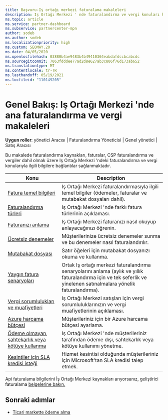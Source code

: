 ```yaml
---
title: Başvuru-Iş ortağı merkezi faturalama makaleleri
description: Iş Ortağı Merkezi ' nde faturalandırma ve vergi konuları hakkında bilgi edinin. Bilgiler faturalandırma kaynakları, faturalar, CSP faturalandırma ve vergileri içerir.
ms.topic: article
ms.service: partner-dashboard
ms.subservice: partnercenter-mpn
author: sodeb
ms.author: sodeb
ms.localizationpriority: high
ms.custom: SEOMAY.20
ms.date: 04/05/2020
ms.openlocfilehash: 03880b4ae9483b4b49410364eabdafdccbcabcdc
ms.sourcegitcommit: 7063fdddee77ad2d8e627ab3c806f76d173ab652
ms.translationtype: MT
ms.contentlocale: tr-TR
ms.lasthandoff: 05/19/2021
ms.locfileid: "110149205"
---
```

# <a name="overview-main-billing-and-tax-articles-in-partner-center"></a>Genel Bakış: Iş Ortağı Merkezi 'nde ana faturalandırma ve vergi makaleleri

**Uygun roller**: yönetici Aracısı | Faturalandırma Yöneticisi | Genel yönetici | Satış Aracısı

Bu makalede faturalandırma kaynakları, faturalar, CSP faturalandırma ve vergiler dahil olmak üzere Iş Ortağı Merkezi 'ndeki faturalandırma ve vergi konularıyla ilgili bilgilere bağlantılar sağlanmaktadır.


| Konu | Description |
| ----- | ----------- |
| [Fatura temel bilgileri](billing-basics.md) | Iş Ortağı Merkezi faturalandırmasıyla ilgili temel bilgiler (ödemeler, faturalar ve mutabakat dosyaları dahil). |
| [Faturalandırma türleri](./billing-basics.md) | Iş Ortağı Merkezi 'nde farklı fatura türlerinin açıklaması. |
| [Faturanızı anlama](read-your-bill.md) | Iş Ortağı Merkezi faturanızı nasıl okuyup anlayacağınızı öğrenin. |
| [Ücretsiz denemeler](offer-your-customers-trials-of-microsoft-products.md) | Müşterilerinize ücretsiz denemeler sunma ve bu denemeler nasıl faturalandırılır. |
| [Mutabakat dosyası](use-the-reconciliation-files.md) | Satır öğeleri için mutabakat dosyanızı okuma ve kullanma. |
| [Yaygın fatura senaryoları](common-billing-scenarios.md) | Ortak Iş ortağı merkezi faturalandırma senaryolarını anlama (aylık ve yıllık faturalandırma için ve tek seferlik ve yinelenen satınalmalara yönelik faturalandırma). |
| [Vergi sorumlulukları ve muafiyetleri](tax-and-tax-exemptions.md) | Iş Ortağı Merkezi satışları için vergi sorumluluklarınızın ve vergi muafiyetlerinin açıklaması. |
| [Azure harcama bütçesi](set-an-azure-spending-budget-for-your-customers.md) | Müşterileriniz için bir Azure harcama bütçesi ayarlama. |
| [Ödeme olmayan, sahtekarlık veya kötüye kullanma](non-payment-fraud-misuse.md) | Iş Ortağı Merkezi 'nde müşterileriniz tarafından ödeme dışı, sahtekarlık veya kötüye kullanımı yönetme. |
| [Kesintiler için SLA kredisi isteği](request-credit.md) | Hizmet kesintisi olduğunda müşterileriniz için Microsoft'tan SLA kredisi talep etmek. |

Api faturalama bilgilerini İş Ortağı Merkezi kaynakları arıyorsanız, geliştirici faturalama [belgelerine bakın.](/partner-center/develop/manage-billing)

## <a name="next-steps"></a>Sonraki adımlar

- [Ticari markette ödeme alma](marketplace-get-paid.md)